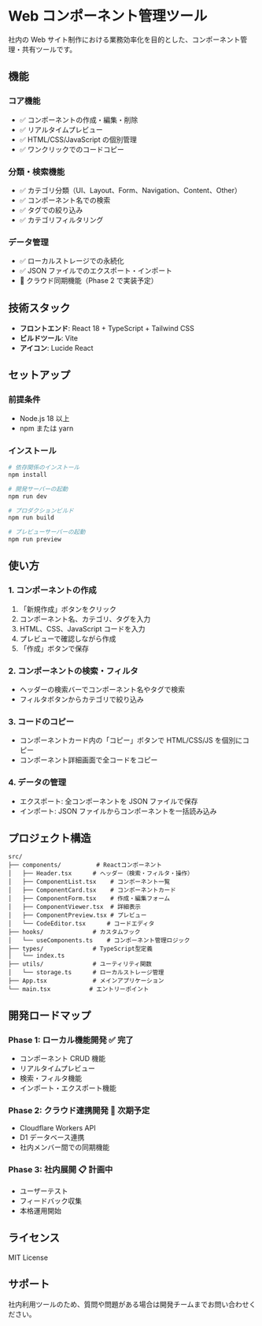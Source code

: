 # Web コンポーネント管理ツール

社内の Web サイト制作における業務効率化を目的とした、コンポーネント管理・共有ツールです。

## 機能

### コア機能

- ✅ コンポーネントの作成・編集・削除
- ✅ リアルタイムプレビュー
- ✅ HTML/CSS/JavaScript の個別管理
- ✅ ワンクリックでのコードコピー

### 分類・検索機能

- ✅ カテゴリ分類（UI、Layout、Form、Navigation、Content、Other）
- ✅ コンポーネント名での検索
- ✅ タグでの絞り込み
- ✅ カテゴリフィルタリング

### データ管理

- ✅ ローカルストレージでの永続化
- ✅ JSON ファイルでのエクスポート・インポート
- 🚧 クラウド同期機能（Phase 2 で実装予定）

## 技術スタック

- **フロントエンド**: React 18 + TypeScript + Tailwind CSS
- **ビルドツール**: Vite
- **アイコン**: Lucide React

## セットアップ

### 前提条件

- Node.js 18 以上
- npm または yarn

### インストール

```bash
# 依存関係のインストール
npm install

# 開発サーバーの起動
npm run dev

# プロダクションビルド
npm run build

# プレビューサーバーの起動
npm run preview
```

## 使い方

### 1. コンポーネントの作成

1. 「新規作成」ボタンをクリック
2. コンポーネント名、カテゴリ、タグを入力
3. HTML、CSS、JavaScript コードを入力
4. プレビューで確認しながら作成
5. 「作成」ボタンで保存

### 2. コンポーネントの検索・フィルタ

- ヘッダーの検索バーでコンポーネント名やタグで検索
- フィルタボタンからカテゴリで絞り込み

### 3. コードのコピー

- コンポーネントカード内の「コピー」ボタンで HTML/CSS/JS を個別にコピー
- コンポーネント詳細画面で全コードをコピー

### 4. データの管理

- エクスポート: 全コンポーネントを JSON ファイルで保存
- インポート: JSON ファイルからコンポーネントを一括読み込み

## プロジェクト構造

```
src/
├── components/          # Reactコンポーネント
│   ├── Header.tsx      # ヘッダー（検索・フィルタ・操作）
│   ├── ComponentList.tsx    # コンポーネント一覧
│   ├── ComponentCard.tsx    # コンポーネントカード
│   ├── ComponentForm.tsx    # 作成・編集フォーム
│   ├── ComponentViewer.tsx  # 詳細表示
│   ├── ComponentPreview.tsx # プレビュー
│   └── CodeEditor.tsx      # コードエディタ
├── hooks/              # カスタムフック
│   └── useComponents.ts    # コンポーネント管理ロジック
├── types/              # TypeScript型定義
│   └── index.ts
├── utils/              # ユーティリティ関数
│   └── storage.ts      # ローカルストレージ管理
├── App.tsx             # メインアプリケーション
└── main.tsx           # エントリーポイント
```

## 開発ロードマップ

### Phase 1: ローカル機能開発 ✅ 完了

- コンポーネント CRUD 機能
- リアルタイムプレビュー
- 検索・フィルタ機能
- インポート・エクスポート機能

### Phase 2: クラウド連携開発 🚧 次期予定

- Cloudflare Workers API
- D1 データベース連携
- 社内メンバー間での同期機能

### Phase 3: 社内展開 📋 計画中

- ユーザーテスト
- フィードバック収集
- 本格運用開始

## ライセンス

MIT License

## サポート

社内利用ツールのため、質問や問題がある場合は開発チームまでお問い合わせください。
